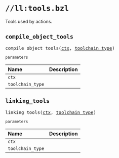 # `//ll:tools.bzl`

Tools used by actions.


<a id="compile_object_tools"></a>

## `compile_object_tools`

<pre>
compile_object_tools(<a href="#compile_object_tools-ctx">ctx</a>, <a href="#compile_object_tools-toolchain_type">toolchain_type</a>)
</pre>

`parameters`

| Name  | Description |
| :---- | :---------- |
| <a id="compile_object_tools-ctx"></a>`ctx` |  |
| <a id="compile_object_tools-toolchain_type"></a>`toolchain_type` |  |


<a id="linking_tools"></a>

## `linking_tools`

<pre>
linking_tools(<a href="#linking_tools-ctx">ctx</a>, <a href="#linking_tools-toolchain_type">toolchain_type</a>)
</pre>

`parameters`

| Name  | Description |
| :---- | :---------- |
| <a id="linking_tools-ctx"></a>`ctx` |  |
| <a id="linking_tools-toolchain_type"></a>`toolchain_type` |  |
